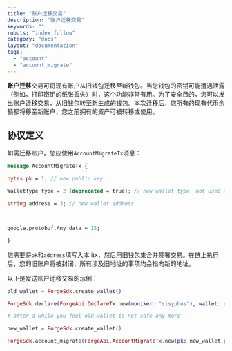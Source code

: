 ```yaml
---
title: "账户迁移交易"
description: "账户迁移交易"
keywords: ""
robots: "index,follow"
category: "docs"
layout: "documentation"
tags:
  - "account"
  - "account_migrate"
---
```


**账户迁移**交易可将现有账户从旧钱包迁移至新钱包。当您钱包的密钥可能遭遇泄露（例如，打印密钥的纸张丢失）时，这个功能非常有用。为了安全目的，您可以发出账户迁移交易，从旧钱包转至新生成的钱包。本次迁移后，您所有的现有代币余额都将移至新账户，您之前拥有的资产可被转移或使用。

## 协议定义

如需迁移账户，您应使用`AccountMigrateTx`消息：

```proto
message AccountMigrateTx {

bytes pk = 1; // new public key

WalletType type = 2 [deprecated = true]; // new wallet type, not used any more since address is embedded with this info.

string address = 3; // new wallet address



google.protobuf.Any data = 15;

}
```

您需要将`pk`和`address`填写入本 itx，然后用旧钱包集合并签署交易。在链上执行后，您的旧账户将被封闭，所有涉及旧地址的事项均会指向新的地址。

以下是发送账户迁移交易的示例：

```elixir
old_wallet = ForgeSdk.create_wallet()

ForgeSdk.declare(ForgeAbi.DeclareTx.new(moniker: "sisyphus"), wallet: old_wallet)

# after a while you feel old_wallet is not safe any more

new_wallet = ForgeSdk.create_wallet()

ForgeSdk.account_migrate(ForgeAbi.AccountMigrateTx.new(pk: new_wallet.pk, address: new_wallet.address), wallet: old_wallet)
```
